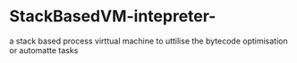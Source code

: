 # StackBasedVM-intepreter-
a stack based process virttual machine to uttilise the bytecode optimisation or automatte tasks
